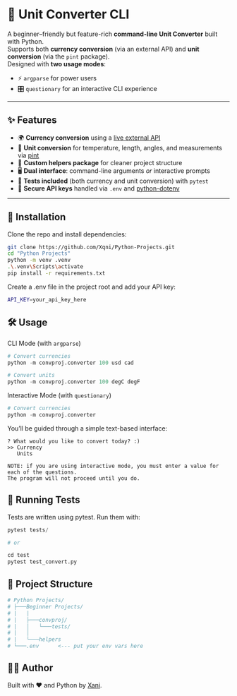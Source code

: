# 🔄 Unit Converter CLI

A beginner–friendly but feature-rich **command-line Unit Converter** built with Python.  
Supports both **currency conversion** (via an external API) and **unit conversion** (via the `pint` package).  
Designed with **two usage modes**:  
- ⚡ `argparse` for power users  
- 🎛️ `questionary` for an interactive CLI experience  

---

## ✨ Features

- 🌍 **Currency conversion** using a [live external API](https://apiplugin.com/currency-exchange)
- 📏 **Unit conversion** for temperature, length, angles, and measurements via [pint](https://pint.readthedocs.io/)  
- 🧩 **Custom helpers package** for cleaner project structure  
- 🖥️ **Dual interface**: command-line arguments *or* interactive prompts  
- 🧪 **Tests included** (both currency and unit conversion) with `pytest`  
- 🔑 **Secure API keys** handled via `.env` and [python-dotenv](https://pypi.org/project/python-dotenv/)  

---

## 🚀 Installation

Clone the repo and install dependencies:

```bash
git clone https://github.com/Xqni/Python-Projects.git
cd "Python Projects"
python -m venv .venv
.\.venv\Scripts\activate
pip install -r requirements.txt
```

Create a .env file in the project root and add your API key:
```bash
API_KEY=your_api_key_here
```

## 🛠 Usage
CLI Mode (with ```argparse```)
```python
# Convert currencies
python -m convproj.converter 100 usd cad

# Convert units
python -m convproj.converter 100 degC degF
```
Interactive Mode (with ```questionary```)
```python
# Convert currencies
python -m convproj.converter
```
You’ll be guided through a simple text-based interface:
```
? What would you like to convert today? :)
>> Currency
   Units
```
```text
NOTE: if you are using interactive mode, you must enter a value for each of the questions.
The program will not proceed until you do.
```

## 🧪 Running Tests

Tests are written using pytest. Run them with:
```python
pytest tests/

# or

cd test
pytest test_convert.py
```

## 📂 Project Structure
```bash
# Python Projects/
# ├───Beginner Projects/
# |   |
# |   ├───convproj/
# |   │   └───tests/
# |   │   
# |   └───helpers
# └───.env      <--- put your env vars here
```

## 🧑‍💻 Author
Built with ❤️ and Python by [Xani](https://github.com/Xqni).
